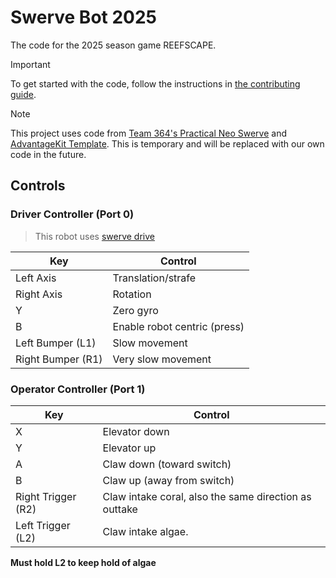 # Swerve Bot 2025

The code for the 2025 season game REEFSCAPE.

> [!IMPORTANT]
> To get started with the code, follow the instructions in [the contributing guide](CONTRIBUTING.md).

> [!NOTE]
> This project uses code from [Team 364's Practical Neo Swerve](https://github.com/TeamFusion364/PracticalNeoSwerve)
> and [AdvantageKit Template](https://github.com/Mechanical-Advantage/AdvantageKit).
> This is temporary and will be replaced with our own code in the future.

## Controls

### Driver Controller (Port 0)

> This robot uses [swerve drive](https://raidzero-swerve-docs.readthedocs.io/en/latest/Docs/Software/5-Teleop.html#driving)

| Key | Control |
| --- | ------- |
| Left Axis | Translation/strafe |
| Right Axis | Rotation |
| Y | Zero gyro |
| B | Enable robot centric (press) |
| Left Bumper (L1) | Slow movement |
| Right Bumper (R1) | Very slow movement |

### Operator Controller (Port 1)

| Key | Control |
| --- | ------- |
| X | Elevator down |
| Y | Elevator up |
| A | Claw down (toward switch) |
| B | Claw up (away from switch) |
| Right Trigger (R2) | Claw intake coral, also the same direction as outtake |
| Left Trigger (L2) | Claw intake algae. |

**Must hold L2 to keep hold of algae**
